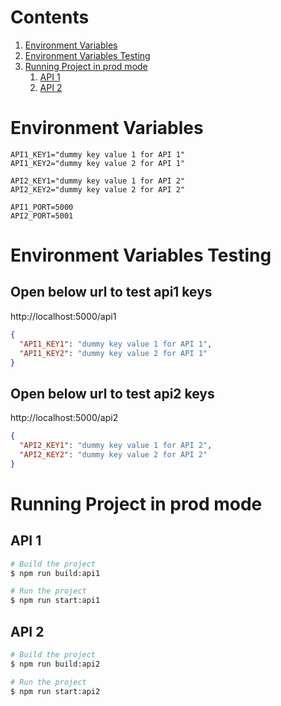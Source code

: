 # Contents

1. [Environment Variables](#environment-variables)
2. [Environment Variables Testing](#environment-variables-testing)
3. [Running Project in prod mode](#running-project-in-prod-mode)
   1. [API 1](#api-1)
   2. [API 2](#api-2)

# Environment Variables

```shell
API1_KEY1="dummy key value 1 for API 1"
API1_KEY2="dummy key value 2 for API 1"

API2_KEY1="dummy key value 1 for API 2"
API2_KEY2="dummy key value 2 for API 2"

API1_PORT=5000
API2_PORT=5001
```

# Environment Variables Testing

## Open below url to test api1 keys

http://localhost:5000/api1

```json
{
  "API1_KEY1": "dummy key value 1 for API 1",
  "API1_KEY2": "dummy key value 2 for API 1"
}
```

## Open below url to test api2 keys

http://localhost:5000/api2

```json
{
  "API2_KEY1": "dummy key value 1 for API 2",
  "API2_KEY2": "dummy key value 2 for API 2"
}
```

# Running Project in prod mode

## API 1

```bash
# Build the project
$ npm run build:api1

# Run the project
$ npm run start:api1
```

## API 2

```bash
# Build the project
$ npm run build:api2

# Run the project
$ npm run start:api2
```
